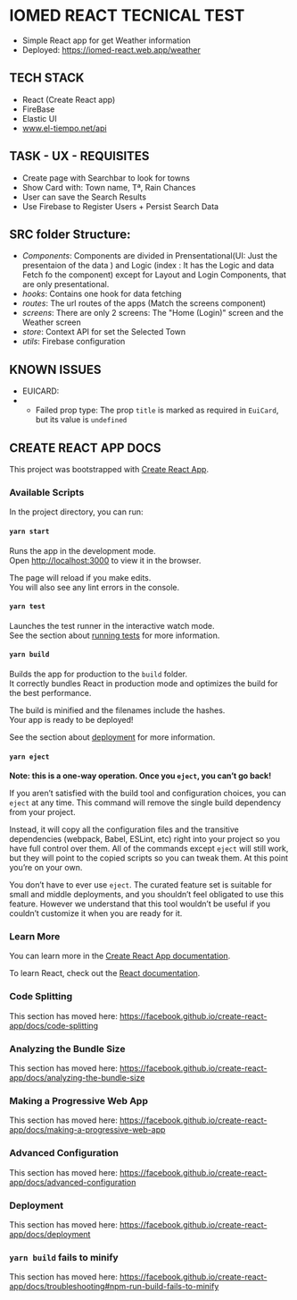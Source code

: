 # IOMED REACT TECNICAL TEST
- Simple React app for get Weather information
- Deployed: https://iomed-react.web.app/weather

## TECH STACK 
- React (Create React app)
- FireBase 
- Elastic UI
- www.el-tiempo.net/api

## TASK - UX - REQUISITES
- Create page with Searchbar to look for towns
- Show Card with: Town name, Tª, Rain Chances
- User can save the Search Results
- Use Firebase to Register Users + Persist Search Data

## SRC folder Structure: 
- *Components*: Components are divided in Prensentational(UI: Just the presentaion of the data  ) and Logic (index : It has the Logic and data Fetch fo the component) except for Layout and Login Components, that are only presentational. 
- *hooks*: Contains one hook for data fetching
- *routes*: The url routes of the apps (Match the screens component)
- *screens*: There are only 2 screens: The "Home (Login)" screen and the Weather screen
- *store*: Context API for set the Selected Town
- *utils*: Firebase configuration

## KNOWN ISSUES 
- EUICARD:
- -  Failed prop type: The prop `title` is marked as required in `EuiCard`, but its value is `undefined`


## CREATE REACT APP DOCS

This project was bootstrapped with [Create React App](https://github.com/facebook/create-react-app).

### Available Scripts

In the project directory, you can run:

#### `yarn start`

Runs the app in the development mode.<br />
Open [http://localhost:3000](http://localhost:3000) to view it in the browser.

The page will reload if you make edits.<br />
You will also see any lint errors in the console.

#### `yarn test`

Launches the test runner in the interactive watch mode.<br />
See the section about [running tests](https://facebook.github.io/create-react-app/docs/running-tests) for more information.

#### `yarn build`

Builds the app for production to the `build` folder.<br />
It correctly bundles React in production mode and optimizes the build for the best performance.

The build is minified and the filenames include the hashes.<br />
Your app is ready to be deployed!

See the section about [deployment](https://facebook.github.io/create-react-app/docs/deployment) for more information.

#### `yarn eject`

**Note: this is a one-way operation. Once you `eject`, you can’t go back!**

If you aren’t satisfied with the build tool and configuration choices, you can `eject` at any time. This command will remove the single build dependency from your project.

Instead, it will copy all the configuration files and the transitive dependencies (webpack, Babel, ESLint, etc) right into your project so you have full control over them. All of the commands except `eject` will still work, but they will point to the copied scripts so you can tweak them. At this point you’re on your own.

You don’t have to ever use `eject`. The curated feature set is suitable for small and middle deployments, and you shouldn’t feel obligated to use this feature. However we understand that this tool wouldn’t be useful if you couldn’t customize it when you are ready for it.

### Learn More

You can learn more in the [Create React App documentation](https://facebook.github.io/create-react-app/docs/getting-started).

To learn React, check out the [React documentation](https://reactjs.org/).

### Code Splitting

This section has moved here: https://facebook.github.io/create-react-app/docs/code-splitting

### Analyzing the Bundle Size

This section has moved here: https://facebook.github.io/create-react-app/docs/analyzing-the-bundle-size

### Making a Progressive Web App

This section has moved here: https://facebook.github.io/create-react-app/docs/making-a-progressive-web-app

### Advanced Configuration

This section has moved here: https://facebook.github.io/create-react-app/docs/advanced-configuration

### Deployment

This section has moved here: https://facebook.github.io/create-react-app/docs/deployment

### `yarn build` fails to minify

This section has moved here: https://facebook.github.io/create-react-app/docs/troubleshooting#npm-run-build-fails-to-minify
